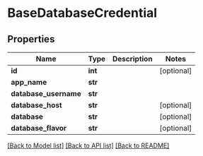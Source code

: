 # BaseDatabaseCredential

## Properties
Name | Type | Description | Notes
------------ | ------------- | ------------- | -------------
**id** | **int** |  | [optional] 
**app_name** | **str** |  | 
**database_username** | **str** |  | 
**database_host** | **str** |  | [optional] 
**database** | **str** |  | [optional] 
**database_flavor** | **str** |  | [optional] 

[[Back to Model list]](../README.md#documentation-for-models) [[Back to API list]](../README.md#documentation-for-api-endpoints) [[Back to README]](../README.md)


